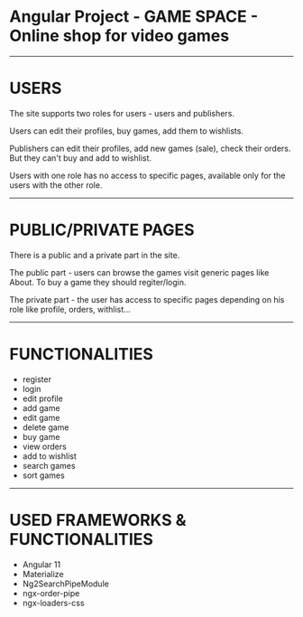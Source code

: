 # Angular Project - GAME SPACE - Online shop for video games

------------------------------------------------------------------------------------

# USERS
The site supports two roles for users - users and publishers.

Users can edit their profiles, buy games, add them to wishlists.

Publishers can edit their profiles, add new games (sale), check their orders. But they can't buy and add to wishlist. 

Users with one role has no access to specific pages, available only for the users with the other role.

------------------------------------------------------------------------------------

# PUBLIC/PRIVATE PAGES
There is a public and a private part in the site.

The public part - users can browse the games visit generic pages like About. To buy a game they should regiter/login.

The private part - the user has access to specific pages depending on his role like profile, orders, withlist...

------------------------------------------------------------------------------------

# FUNCTIONALITIES
- register
- login
- edit profile
- add game
- edit game
- delete game
- buy game
- view orders
- add to wishlist
- search games
- sort games 

------------------------------------------------------------------------------------

# USED FRAMEWORKS & FUNCTIONALITIES
- Angular 11
- Materialize
- Ng2SearchPipeModule
- ngx-order-pipe
- ngx-loaders-css